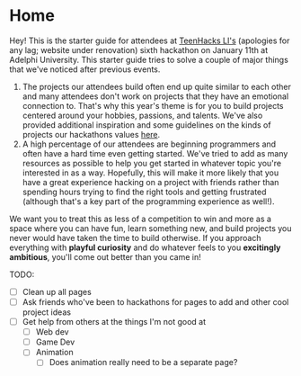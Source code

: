 # Home

Hey! This is the starter guide for attendees at [TeenHacks LI's](https://teenhacksli.com/) (apologies for any lag; website under renovation) sixth hackathon on January 11th at Adelphi University. This starter guide tries to solve a couple of major things that we've noticed after previous events.&#x20;

1. The projects our attendees build often end up quite similar to each other and many attendees don't work on projects that they have an emotional connection to. That's why this year's theme is for you to build projects centered around your hobbies, passions, and talents. We've also provided additional inspiration and some guidelines on the kinds of projects our hackathons values [here](project-ideas.md). &#x20;
2. A high percentage of our attendees are beginning programmers and often have a hard time even getting started. We've tried to add as many resources as possible to help you get started in whatever topic you're interested in as a way. Hopefully, this will make it more likely that you have a great experience hacking on a project with friends rather than spending hours trying to find the right tools and getting frustrated (although that's a key part of the programming experience as well!).&#x20;

We want you to treat this as less of a competition to win and more as a space where you can have fun, learn something new, and build projects you never would have taken the time to build otherwise. If you approach everything with **playful curiosity** and do whatever feels to you **excitingly ambitious**, you'll come out better than you came in!

TODO:

* [ ] Clean up all pages
* [ ] Ask friends who've been to hackathons for pages to add and other cool project ideas
* [ ] Get help from others at the things I'm not good at&#x20;
  * [ ] Web dev
  * [ ] Game Dev
  * [ ] Animation
    * [ ] Does animation really need to be a separate page?&#x20;
